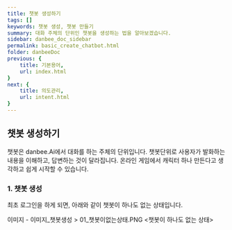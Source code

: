 ```yaml
---
title: 챗봇 생성하기
tags: []
keywords: 챗봇 생성, 챗봇 만들기
summary: 대화 주체의 단위인 챗봇을 생성하는 법을 알아보겠습니다.
sidebar: danbee_doc_sidebar
permalink: basic_create_chatbot.html
folder: danbeeDoc
previous: {
    title: 기본용어, 
    url: index.html
}
next: {
    title: 의도관리,
    url: intent.html
}
---
```


## 챗봇 생성하기

챗봇은 danbee.Ai에서 대화를 하는 주체의 단위입니다. 챗봇단위로 사용자가 발화하는 내용을 이해하고, 답변하는 것이 달라집니다.
온라인 게임에서 캐릭터 하나 만든다고 생각하고 쉽게 시작할 수 있습니다.

### 1. 챗봇 생성

최초 로그인을 하게 되면, 아래와 같이 챗봇이 하나도 없는 상태입니다.

이미지 - 이미지_챗봇생성 > 01_챗봇이없는상태.PNG
<챗봇이 하나도 없는 상태>





